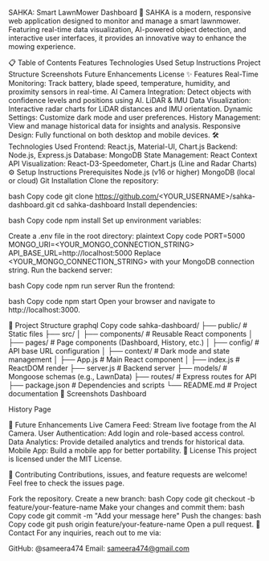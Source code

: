 SAHKA: Smart LawnMower Dashboard
🚀 SAHKA is a modern, responsive web application designed to monitor and manage a smart lawnmower. Featuring real-time data visualization, AI-powered object detection, and interactive user interfaces, it provides an innovative way to enhance the mowing experience.

📋 Table of Contents
Features
Technologies Used
Setup Instructions
Project Structure
Screenshots
Future Enhancements
License
✨ Features
Real-Time Monitoring: Track battery, blade speed, temperature, humidity, and proximity sensors in real-time.
AI Camera Integration: Detect objects with confidence levels and positions using AI.
LiDAR & IMU Data Visualization: Interactive radar charts for LiDAR distances and IMU orientation.
Dynamic Settings: Customize dark mode and user preferences.
History Management: View and manage historical data for insights and analysis.
Responsive Design: Fully functional on both desktop and mobile devices.
🛠 Technologies Used
Frontend: React.js, Material-UI, Chart.js
Backend: Node.js, Express.js
Database: MongoDB
State Management: React Context API
Visualization: React-D3-Speedometer, Chart.js (Line and Radar Charts)
⚙️ Setup Instructions
Prerequisites
Node.js (v16 or higher)
MongoDB (local or cloud)
Git
Installation
Clone the repository:

bash
Copy code
git clone https://github.com/<YOUR_USERNAME>/sahka-dashboard.git
cd sahka-dashboard
Install dependencies:

bash
Copy code
npm install
Set up environment variables:

Create a .env file in the root directory:
plaintext
Copy code
PORT=5000
MONGO_URI=<YOUR_MONGO_CONNECTION_STRING>
API_BASE_URL=http://localhost:5000
Replace <YOUR_MONGO_CONNECTION_STRING> with your MongoDB connection string.
Run the backend server:

bash
Copy code
npm run server
Run the frontend:

bash
Copy code
npm start
Open your browser and navigate to http://localhost:3000.

📂 Project Structure
graphql
Copy code
sahka-dashboard/
├── public/               # Static files
├── src/
│   ├── components/       # Reusable React components
│   ├── pages/            # Page components (Dashboard, History, etc.)
│   ├── config/           # API base URL configuration
│   ├── context/          # Dark mode and state management
│   ├── App.js            # Main React component
│   ├── index.js          # ReactDOM render
├── server.js             # Backend server
├── models/               # Mongoose schemas (e.g., LawnData)
├── routes/               # Express routes for API
├── package.json          # Dependencies and scripts
└── README.md             # Project documentation
📸 Screenshots
Dashboard

History Page

🚀 Future Enhancements
Live Camera Feed: Stream live footage from the AI Camera.
User Authentication: Add login and role-based access control.
Data Analytics: Provide detailed analytics and trends for historical data.
Mobile App: Build a mobile app for better portability.
📜 License
This project is licensed under the MIT License.

🤝 Contributing
Contributions, issues, and feature requests are welcome! Feel free to check the issues page.

Fork the repository.
Create a new branch:
bash
Copy code
git checkout -b feature/your-feature-name
Make your changes and commit them:
bash
Copy code
git commit -m "Add your message here"
Push the changes:
bash
Copy code
git push origin feature/your-feature-name
Open a pull request.
📧 Contact
For any inquiries, reach out to me via:

GitHub: @sameera474
Email: sameera474@gmail.com
